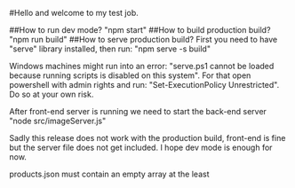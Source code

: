 #Hello and welcome to my test job.

##How to run dev mode? 
"npm start"
##How to build production build?
"npm run build"
##How to serve production build?
First you need to have "serve" library installed, then run:
"npm serve -s build"

Windows machines might run into an error: "serve.ps1 cannot be loaded because running scripts is disabled on this system".
For that open powershell with admin rights and run: "Set-ExecutionPolicy Unrestricted".
Do so at your own risk.

After front-end server is running we need to start the back-end server
"node src/imageServer.js"

Sadly this release does not work with the production build, front-end is fine but the server file does not get included.
I hope dev mode is enough for now.

products.json must contain an empty array at the least